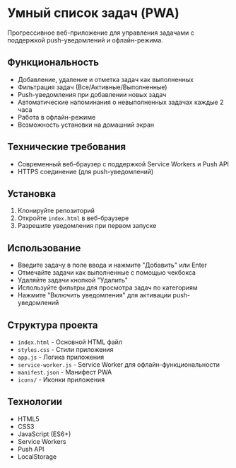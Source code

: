 # Умный список задач (PWA)

Прогрессивное веб-приложение для управления задачами с поддержкой push-уведомлений и офлайн-режима.

## Функциональность

- Добавление, удаление и отметка задач как выполненных
- Фильтрация задач (Все/Активные/Выполненные)
- Push-уведомления при добавлении новых задач
- Автоматические напоминания о невыполненных задачах каждые 2 часа
- Работа в офлайн-режиме
- Возможность установки на домашний экран

## Технические требования

- Современный веб-браузер с поддержкой Service Workers и Push API
- HTTPS соединение (для push-уведомлений)

## Установка

1. Клонируйте репозиторий
2. Откройте `index.html` в веб-браузере
3. Разрешите уведомления при первом запуске

## Использование

- Введите задачу в поле ввода и нажмите "Добавить" или Enter
- Отмечайте задачи как выполненные с помощью чекбокса
- Удаляйте задачи кнопкой "Удалить"
- Используйте фильтры для просмотра задач по категориям
- Нажмите "Включить уведомления" для активации push-уведомлений

## Структура проекта

- `index.html` - Основной HTML файл
- `styles.css` - Стили приложения
- `app.js` - Логика приложения
- `service-worker.js` - Service Worker для офлайн-функциональности
- `manifest.json` - Манифест PWA
- `icons/` - Иконки приложения

## Технологии

- HTML5
- CSS3
- JavaScript (ES6+)
- Service Workers
- Push API
- LocalStorage 